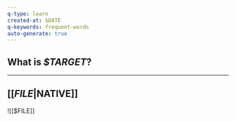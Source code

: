 ```yaml
---
q-type: learn
created-at: $DATE
q-keywords: frequent-words
auto-generate: true
---
```


## **What is *$TARGET*?**

 
---

## [[$FILE|$NATIVE]]

![[$FILE]]